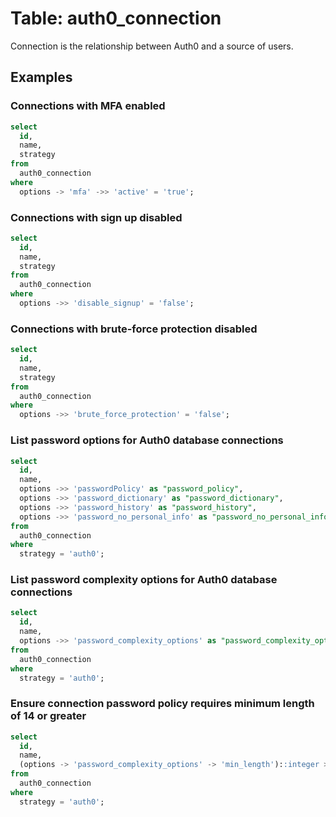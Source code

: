 # Table: auth0_connection

Connection is the relationship between Auth0 and a source of users.

## Examples
### Connections with MFA enabled

```sql
select
  id,
  name,
  strategy
from
  auth0_connection
where
  options -> 'mfa' ->> 'active' = 'true';
```

### Connections with sign up disabled

```sql
select
  id,
  name,
  strategy
from
  auth0_connection
where
  options ->> 'disable_signup' = 'false';
```

### Connections with brute-force protection disabled

```sql
select
  id,
  name,
  strategy
from
  auth0_connection
where
  options ->> 'brute_force_protection' = 'false';
```

### List password options for Auth0 database connections

```sql
select
  id,
  name,
  options ->> 'passwordPolicy' as "password_policy",
  options ->> 'password_dictionary' as "password_dictionary",
  options ->> 'password_history' as "password_history",
  options ->> 'password_no_personal_info' as "password_no_personal_info"
from
  auth0_connection
where
  strategy = 'auth0';
```

### List password complexity options for Auth0 database connections

```sql
select
  id,
  name,
  options ->> 'password_complexity_options' as "password_complexity_options"
from
  auth0_connection
where
  strategy = 'auth0';
```

### Ensure connection password policy requires minimum length of 14 or greater 

```sql
select
  id,
  name,
  (options -> 'password_complexity_options' -> 'min_length')::integer >= 14 as "Min length > 14"
from
  auth0_connection
where
  strategy = 'auth0';
```
